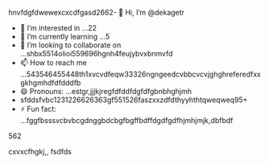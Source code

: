 hnvfdgfdwewexcxcdfgasd2662- 👋 Hi, I’m @dekagetr
- 👀 I’m interested in ...22
- 🌱 I’m currently learning ...5
- 💞️ I’m looking to collaborate on ...shbx5514olioi559696hgnh4feujybvxbnmvfd
- 📫 How to reach me ...543546455448th1xvcvdfeqw33326ngngeedcvbbcvcvjghghreferedfxxgkhgmhdfdfdddfb
- 😄 Pronouns: ...estgr,jjjkjregfdfddfdgfdfgbnbhghjmh
- sfddsfvbc1231226626363gf551526faszxxzdfdthyyhthtqweqweq95+
- ⚡ Fun fact: ...fggfbsssvcbvbcgdnggbdcbgfbgffbdffdgdfgdfhjmhjmjk,dbfbdf
<!---ads2dfgvcbdsfefwfeefwdzcmhjjhmj
dekagetr/dekagetr is a ✨ special ✨ repositor456y becaus456 its `README.md` (this file) appears on your GitHub profildgfe.696ccx,k,kj,kjjk,
You can click the Preview link to take a look at your changes.vhxcvxcv
--->562
cxvxcfhgkj,,
fsdfds
